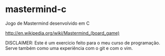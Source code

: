 # mastermind-c
Jogo de Mastermind desenvolvido em C

http://en.wikipedia.org/wiki/Mastermind_(board_game)

DISCLAIMER: Este é um exercicio feito para o meu curso de programação. Serve também como uma experiência com o git e com o vim.
